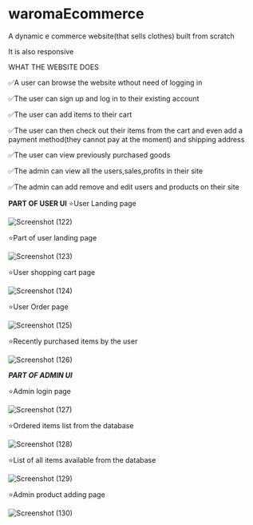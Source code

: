 # waromaEcommerce

A dynamic e commerce website(that sells clothes) built from scratch

It is also responsive

WHAT THE WEBSITE DOES

✅A user can browse the website wthout need of logging in

✅The user can sign up and log in to their existing account

✅The user can add items to their cart

✅The user can then check out their items from the cart and even add a payment method(they cannot pay at the moment) and shipping address

✅The user can view previously purchased goods 

✅The admin can view all the users,sales,profits in their site

✅The admin can add remove and edit users and products on their site

****PART OF USER UI****
⭐User Landing page

![Screenshot (122)](https://user-images.githubusercontent.com/98637307/184914364-9367cd54-b894-4b7a-8a3d-6c3724ff47a1.png)

⭐Part of user landing page

![Screenshot (123)](https://user-images.githubusercontent.com/98637307/184914401-3aa7cbb3-6be9-4cce-be33-a7b12e04e308.png)

⭐User shopping cart page

![Screenshot (124)](https://user-images.githubusercontent.com/98637307/184914440-bd63daf9-da52-470d-a9a0-72819d95448b.png)

⭐User Order page

![Screenshot (125)](https://user-images.githubusercontent.com/98637307/184914457-f24b442b-e28d-4e8c-80b7-566acf8994c2.png)

⭐Recently purchased items by the user

![Screenshot (126)](https://user-images.githubusercontent.com/98637307/184914515-a2ee7fc3-4527-47ba-8f2b-e0327f2a7781.png)


***PART OF ADMIN UI***


⭐Admin login page

![Screenshot (127)](https://user-images.githubusercontent.com/98637307/184914543-2833ecfd-49ed-4c18-b663-57986d4c8e0e.png)

⭐Ordered items list from the database

![Screenshot (128)](https://user-images.githubusercontent.com/98637307/184914566-ca88ade8-b0ae-430e-877e-792fc6d9f12e.png)

⭐List of all items available from the database 

![Screenshot (129)](https://user-images.githubusercontent.com/98637307/184914598-28fd02df-4f30-40fc-a078-6ab0ea85060a.png)

⭐Admin product adding page

![Screenshot (130)](https://user-images.githubusercontent.com/98637307/184914624-c6a3567e-450d-468a-b964-a9cf86aedc82.png)

